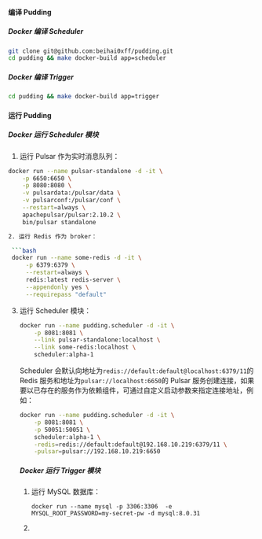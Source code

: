 #### 编译 Pudding

##### Docker 编译 Scheduler

```bash
git clone git@github.com:beihai0xff/pudding.git
cd pudding && make docker-build app=scheduler
```

##### Docker 编译 Trigger

```bash
cd pudding && make docker-build app=trigger
```



#### 运行 Pudding

##### Docker 运行 Scheduler 模块

1. 运行 Pulsar 作为实时消息队列：

  ```bash
  docker run --name pulsar-standalone -d -it \
      -p 6650:6650 \
      -p 8080:8080 \
      -v pulsardata:/pulsar/data \
      -v pulsarconf:/pulsar/conf \
      --restart=always \
      apachepulsar/pulsar:2.10.2 \
      bin/pulsar standalone

2. 运行 Redis 作为 broker：

   ```bash
   docker run --name some-redis -d -it \
       -p 6379:6379 \
       --restart=always \
       redis:latest redis-server \
       --appendonly yes \
       --requirepass "default"
  ```

3. 运行 Scheduler 模块：

   ```bash
   docker run --name pudding.scheduler -d -it \
       -p 8081:8081 \
       --link pulsar-standalone:localhost \
       --link some-redis:localhost \
       scheduler:alpha-1
   ```

   Scheduler 会默认向地址为`redis://default:default@localhost:6379/11`的 Redis 服务和地址为`pulsar://localhost:6650`的 Pulsar 服务创建连接，如果要以已存在的服务作为依赖组件，可通过自定义启动参数来指定连接地址，例如：

   ```bash
   docker run --name pudding.scheduler -d -it \
       -p 8081:8081 \
       -p 50051:50051 \
       scheduler:alpha-1 \
       -redis=redis://default:default@192.168.10.219:6379/11 \
       -pulsar=pulsar://192.168.10.219:6650
   ```

   ##### Docker 运行 Trigger 模块

   1. 运行 MySQL 数据库：

      ```bas
      docker run --name mysql -p 3306:3306  -e MYSQL_ROOT_PASSWORD=my-secret-pw -d mysql:8.0.31
      ```

      

   2. 